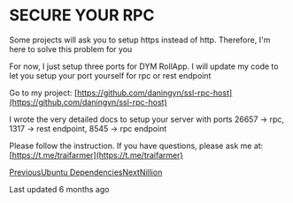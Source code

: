 # SECURE YOUR RPC

Some projects will ask you to setup https instead of http. Therefore, I'm here to solve this problem for you

For now, I just setup three ports for DYM RollApp. I will update my code to let you setup your port yourself for rpc or rest endpoint

Go to my project: [https://github.com/daningyn/ssl-rpc-host](https://github.com/daningyn/ssl-rpc-host)

I wrote the very detailed docs to setup your server with ports 26657 -> rpc, 1317 -> rest endpoint, 8545 -> rpc endpoint

Please follow the instruction. If you have questions, please ask me at: [https://t.me/traifarmer](https://t.me/traifarmer)

[PreviousUbuntu Dependencies](broken-reference)[NextNillion](broken-reference)

Last updated 6 months ago
